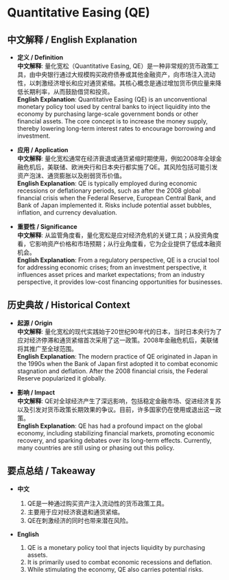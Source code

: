 # Quantitative Easing (QE)

## 中文解释 / English Explanation

* **定义 / Definition**  
  **中文解释**: 量化宽松（Quantitative Easing, QE）是一种非常规的货币政策工具，由中央银行通过大规模购买政府债券或其他金融资产，向市场注入流动性，以刺激经济增长和应对通货紧缩。其核心概念是通过增加货币供应量来降低长期利率，从而鼓励借贷和投资。  
  **English Explanation**: Quantitative Easing (QE) is an unconventional monetary policy tool used by central banks to inject liquidity into the economy by purchasing large-scale government bonds or other financial assets. The core concept is to increase the money supply, thereby lowering long-term interest rates to encourage borrowing and investment.

* **应用 / Application**  
  **中文解释**: 量化宽松通常在经济衰退或通货紧缩时期使用，例如2008年全球金融危机后，美联储、欧洲央行和日本央行都实施了QE。其风险包括可能引发资产泡沫、通货膨胀以及削弱货币价值。  
  **English Explanation**: QE is typically employed during economic recessions or deflationary periods, such as after the 2008 global financial crisis when the Federal Reserve, European Central Bank, and Bank of Japan implemented it. Risks include potential asset bubbles, inflation, and currency devaluation.

* **重要性 / Significance**  
  **中文解释**: 从监管角度看，量化宽松是应对经济危机的关键工具；从投资角度看，它影响资产价格和市场预期；从行业角度看，它为企业提供了低成本融资机会。  
  **English Explanation**: From a regulatory perspective, QE is a crucial tool for addressing economic crises; from an investment perspective, it influences asset prices and market expectations; from an industry perspective, it provides low-cost financing opportunities for businesses.

## 历史典故 / Historical Context

* **起源 / Origin**  
  **中文解释**: 量化宽松的现代实践始于20世纪90年代的日本，当时日本央行为了应对经济停滞和通货紧缩首次采用了这一政策。2008年金融危机后，美联储将其推广至全球范围。  
  **English Explanation**: The modern practice of QE originated in Japan in the 1990s when the Bank of Japan first adopted it to combat economic stagnation and deflation. After the 2008 financial crisis, the Federal Reserve popularized it globally.

* **影响 / Impact**  
  **中文解释**: QE对全球经济产生了深远影响，包括稳定金融市场、促进经济复苏以及引发对货币政策长期效果的争议。目前，许多国家仍在使用或退出这一政策。  
  **English Explanation**: QE has had a profound impact on the global economy, including stabilizing financial markets, promoting economic recovery, and sparking debates over its long-term effects. Currently, many countries are still using or phasing out this policy.

## 要点总结 / Takeaway

* **中文**  
  1. QE是一种通过购买资产注入流动性的货币政策工具。
  2. 主要用于应对经济衰退和通货紧缩。
  3. QE在刺激经济的同时也带来潜在风险。

* **English**  
  1. QE is a monetary policy tool that injects liquidity by purchasing assets.
  2. It is primarily used to combat economic recessions and deflation.
  3. While stimulating the economy, QE also carries potential risks.